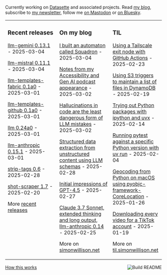 Currently working on [Datasette](https://datasette.io/) and associated projects. Read [my blog](https://simonwillison.net/), subscribe to [my newsletter](https://simonw.substack.com/), follow me <a href="https://fedi.simonwillison.net/@simon">on Mastodon</a> or [on Bluesky](https://bsky.app/profile/simonwillison.net).

<table><tr><td valign="top" width="33%">

### Recent releases
<!-- recent_releases starts -->
[llm-gemini 0.13.1](https://github.com/simonw/llm-gemini/releases/tag/0.13.1) - 2025-03-04

[llm-mistral 0.11.1](https://github.com/simonw/llm-mistral/releases/tag/0.11.1) - 2025-03-04

[llm-templates-fabric 0.1a0](https://github.com/simonw/llm-templates-fabric/releases/tag/0.1a0) - 2025-03-01

[llm-templates-github 0.1a0](https://github.com/simonw/llm-templates-github/releases/tag/0.1a0) - 2025-03-01

[llm 0.24a0](https://github.com/simonw/llm/releases/tag/0.24a0) - 2025-03-01

[llm-anthropic 0.15.1](https://github.com/simonw/llm-anthropic/releases/tag/0.15.1) - 2025-03-01

[strip-tags 0.6](https://github.com/simonw/strip-tags/releases/tag/0.6) - 2025-02-28

[shot-scraper 1.7](https://github.com/simonw/shot-scraper/releases/tag/1.7) - 2025-02-20
<!-- recent_releases ends -->
More [recent releases](https://github.com/simonw/simonw/blob/main/releases.md)
</td><td valign="top" width="34%">

### On my blog
<!-- blog starts -->
[I built an automaton called Squadron](https://simonwillison.net/2025/Mar/4/squadron/) - 2025-03-04

[Notes from my Accessibility and Gen AI podcast appearance](https://simonwillison.net/2025/Mar/2/accessibility-and-gen-ai/) - 2025-03-02

[Hallucinations in code are the least dangerous form of LLM mistakes](https://simonwillison.net/2025/Mar/2/hallucinations-in-code/) - 2025-03-02

[Structured data extraction from unstructured content using LLM schemas](https://simonwillison.net/2025/Feb/28/llm-schemas/) - 2025-02-28

[Initial impressions of GPT-4.5](https://simonwillison.net/2025/Feb/27/introducing-gpt-45/) - 2025-02-27

[Claude 3.7 Sonnet, extended thinking and long output, llm-anthropic 0.14](https://simonwillison.net/2025/Feb/25/llm-anthropic-014/) - 2025-02-25
<!-- blog ends -->
More on [simonwillison.net](https://simonwillison.net/)
</td><td valign="top" width="33%">

### TIL
<!-- tils starts -->
[Using a Tailscale exit node with GitHub Actions](https://til.simonwillison.net/tailscale/tailscale-github-actions) - 2025-02-23

[Using S3 triggers to maintain a list of files in DynamoDB](https://til.simonwillison.net/aws/s3-triggers-dynamodb) - 2025-02-19

[Trying out Python packages with ipython and uvx](https://til.simonwillison.net/python/itry) - 2025-02-14

[Running pytest against a specific Python version with uv run](https://til.simonwillison.net/pytest/pytest-uv) - 2025-02-04

[Geocoding from Python on macOS using pyobjc-framework-CoreLocation](https://til.simonwillison.net/python/pyobjc-framework-corelocation) - 2025-01-26

[Downloading every video for a TikTok account](https://til.simonwillison.net/tiktok/download-all-videos) - 2025-01-19
<!-- tils ends -->
More on [til.simonwillison.net](https://til.simonwillison.net/)
</td></tr></table>

<a href="https://github.com/simonw/simonw/actions"><img src="https://github.com/simonw/simonw/workflows/Build%20README/badge.svg" align="right" alt="Build README"></a> <a href="https://simonwillison.net/2020/Jul/10/self-updating-profile-readme/">How this works</a>
